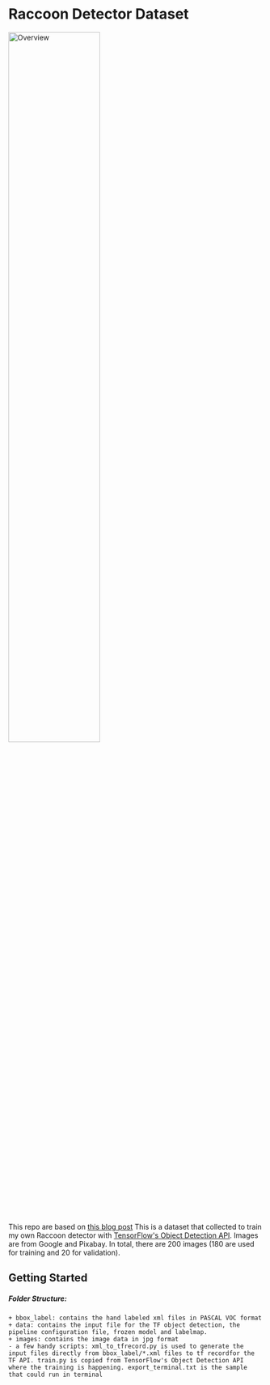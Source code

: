 # Raccoon Detector Dataset

<img src="raccoon-demo.gif" alt="Overview" width="60%" height="60%">

This repo are based on [this blog post](https://medium.com/towards-data-science/how-to-train-your-own-object-detector-with-tensorflows-object-detector-api-bec72ecfe1d9) This is a dataset that collected to train my own Raccoon detector with [TensorFlow's Object Detection API](https://github.com/tensorflow/models/tree/master/research/object_detection). Images are from Google and Pixabay. In total, there are 200 images (180 are used for training and 20 for validation).

## Getting Started

##### Folder Structure:
```
+ bbox_label: contains the hand labeled xml files in PASCAL VOC format
+ data: contains the input file for the TF object detection, the pipeline configuration file, frozen model and labelmap.
+ images: contains the image data in jpg format
- a few handy scripts: xml_to_tfrecord.py is used to generate the input files directly from bbox_label/*.xml files to tf recordfor the TF API. train.py is copied from TensorFlow's Object Detection API where the training is happening. export_terminal.txt is the sample that could run in terminal


```

